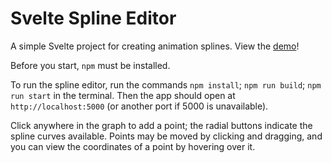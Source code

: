 # Svelte Spline Editor

A simple Svelte project for creating animation splines. View the [demo](https://github.com/flaneuseh/spline-editor/blob/main/demo.mov)!

Before you start, `npm` must be installed.

To run the spline editor, run the commands `npm install`; `npm run build`; `npm run start` in the terminal. Then
the app should open at `http://localhost:5000` (or another port if 5000 is
unavailable).

Click anywhere in the graph to add a point; the radial buttons indicate the
spline curves available. Points may be moved by clicking and dragging, and you
can view the coordinates of a point by hovering over it.
